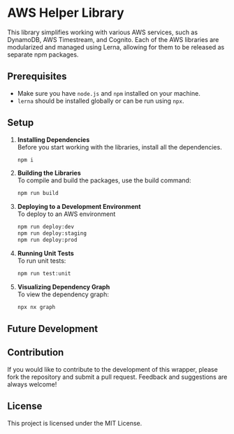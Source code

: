 # AWS Helper Library

This library simplifies working with various AWS services, such as DynamoDB, AWS Timestream, and Cognito. Each of the AWS libraries are modularized and managed using Lerna, allowing for them to be released as separate npm packages.

## Prerequisites

- Make sure you have `node.js` and `npm` installed on your machine.
- `lerna` should be installed globally or can be run using `npx`.

## Setup

1. **Installing Dependencies**  
   Before you start working with the libraries, install all the dependencies.
   ```bash
   npm i
   ```

2. **Building the Libraries**  
   To compile and build the packages, use the build command:
   ```bash
   npm run build
   ```

3. **Deploying to a Development Environment**  
   To deploy to an AWS environment
   ```bash
   npm run deploy:dev
   npm run deploy:staging
   npm run deploy:prod
   ```

4. **Running Unit Tests**  
   To run unit tests:
   ```bash
   npm run test:unit
   ```

5. **Visualizing Dependency Graph**  
   To view the dependency graph:
   ```bash
   npx nx graph
   ```


## Future Development


## Contribution
If you would like to contribute to the development of this wrapper, please fork the repository and submit a pull request. Feedback and suggestions are always welcome!

## License
This project is licensed under the MIT License.